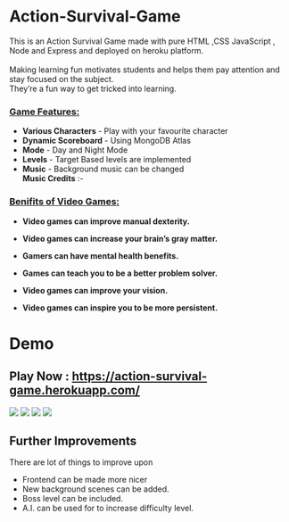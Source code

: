 # Action-Survival-Game
This is an Action Survival Game made with pure HTML ,CSS JavaScript , Node and Express and deployed on heroku platform.
<br><br>
Making learning fun motivates students and helps them pay attention and stay focused on the subject. <br>They’re a fun way to get tricked into learning.



### [Game Features:]()

* **Various Characters** - Play with your favourite character
* **Dynamic Scoreboard** - Using MongoDB Atlas
* **Mode** - Day and Night Mode
* **Levels** - Target Based levels are implemented
* **Music** -  Background music can be changed
<br>**Music Credits** :-  

### [Benifits of Video Games:](https://www.geico.com/living/home/technology/9-reasons-to-give-video-games-a-try/#:~:text=Gaming%20is%20really%20a%20workout%20for%20your%20mind,navigation.%29%203.%20Gamers%20may%20have%20better%20social%20skills.)

 * **Video games can improve manual dexterity.**
    
 * **Video games can increase your brain’s gray matter.**
    
 * **Gamers can have mental health benefits.**

 * **Games can teach you to be a better problem solver.**
    
 * **Video games can improve your vision.**
    
 * **Video games can inspire you to be more persistent.**
    

 
# Demo
## Play Now : https://action-survival-game.herokuapp.com/

![](https://github.com/SahilSK202/Action-Survival-Game/blob/main/static/images/1.png)
![](https://github.com/SahilSK202/Action-Survival-Game/blob/main/static/images/2.png)
![](https://github.com/SahilSK202/Action-Survival-Game/blob/main/static/images/3.png)
![](https://github.com/SahilSK202/Action-Survival-Game/blob/main/static/images/4.png)


## Further Improvements
There are lot of things to improve upon

- Frontend can be made more nicer 
- New background scenes can be added.
- Boss level can be included.
- A.I. can be used for to increase difficulty level.


